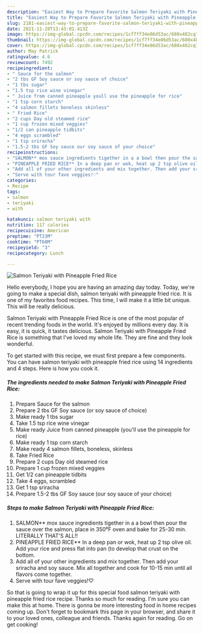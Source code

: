 ```yaml
---
description: "Easiest Way to Prepare Favorite Salmon Teriyaki with Pineapple Fried Rice"
title: "Easiest Way to Prepare Favorite Salmon Teriyaki with Pineapple Fried Rice"
slug: 2181-easiest-way-to-prepare-favorite-salmon-teriyaki-with-pineapple-fried-rice
date: 2021-11-20T13:43:01.413Z
image: https://img-global.cpcdn.com/recipes/1cf7ff34e86d53ac/680x482cq70/salmon-teriyaki-with-pineapple-fried-rice-recipe-main-photo.jpg
thumbnail: https://img-global.cpcdn.com/recipes/1cf7ff34e86d53ac/680x482cq70/salmon-teriyaki-with-pineapple-fried-rice-recipe-main-photo.jpg
cover: https://img-global.cpcdn.com/recipes/1cf7ff34e86d53ac/680x482cq70/salmon-teriyaki-with-pineapple-fried-rice-recipe-main-photo.jpg
author: May Patrick
ratingvalue: 4.6
reviewcount: 7492
recipeingredient:
- " Sauce for the salmon"
- "2 tbs GF Soy sauce or soy sauce of choice"
- "1 tbs sugar"
- "1.5 tsp rice wine vinegar"
- " Juice from canned pineapple youll use the pineapple for rice"
- "1 tsp corn starch"
- "4 salmon fillets boneless skinless"
- " Fried Rice"
- "2 cups Day old steamed rice"
- "1 cup frozen mixed veggies"
- "1/2 can pineapple tidbits"
- "4 eggs scrambled"
- "1 tsp sriracha"
- "1.5-2 tbs GF Soy sauce our soy sauce of your choice"
recipeinstructions:
- "SALMON** mox sauce ingredients tigether in a a bowl then pour the sauce over the salmon, place in 350⁰F oven and bake for 25-30 min. LITERALLY THAT'S ALL!!"
- "PINEAPPLE FRIED RICE** In a deep pan or wok, heat up 2 tsp olive oil. Add your rice and press flat into pan (to develop that crust on the bottom."
- "Add all of your other ingredients and mix together. Then add your sriracha and soy sauce. Mix all together and cook for 10-15 min until all flavors come together."
- "Serve with tour fave veggies!♡"
categories:
- Recipe
tags:
- salmon
- teriyaki
- with

katakunci: salmon teriyaki with 
nutrition: 117 calories
recipecuisine: American
preptime: "PT23M"
cooktime: "PT60M"
recipeyield: "3"
recipecategory: Lunch

---
```



![Salmon Teriyaki with Pineapple Fried Rice](https://img-global.cpcdn.com/recipes/1cf7ff34e86d53ac/680x482cq70/salmon-teriyaki-with-pineapple-fried-rice-recipe-main-photo.jpg)

Hello everybody, I hope you are having an amazing day today. Today, we're going to make a special dish, salmon teriyaki with pineapple fried rice. It is one of my favorites food recipes. This time, I will make it a little bit unique. This will be really delicious.

Salmon Teriyaki with Pineapple Fried Rice is one of the most popular of recent trending foods in the world. It's enjoyed by millions every day. It is easy, it is quick, it tastes delicious. Salmon Teriyaki with Pineapple Fried Rice is something that I've loved my whole life. They are fine and they look wonderful.




To get started with this recipe, we must first prepare a few components. You can have salmon teriyaki with pineapple fried rice using 14 ingredients and 4 steps. Here is how you cook it.

<!--inarticleads1-->

##### The ingredients needed to make Salmon Teriyaki with Pineapple Fried Rice:

1. Prepare  Sauce for the salmon
1. Prepare 2 tbs GF Soy sauce (or soy sauce of choice)
1. Make ready 1 tbs sugar
1. Take 1.5 tsp rice wine vinegar
1. Make ready  Juice from canned pineapple (you'll use the pineapple for rice)
1. Make ready 1 tsp corn starch
1. Make ready 4 salmon fillets, boneless, skinless
1. Take  Fried Rice
1. Prepare 2 cups Day old steamed rice
1. Prepare 1 cup frozen mixed veggies
1. Get 1/2 can pineapple tidbits
1. Take 4 eggs, scrambled
1. Get 1 tsp sriracha
1. Prepare 1.5-2 tbs GF Soy sauce (our soy sauce of your choice)




<!--inarticleads2-->

##### Steps to make Salmon Teriyaki with Pineapple Fried Rice:

1. SALMON** mox sauce ingredients tigether in a a bowl then pour the sauce over the salmon, place in 350⁰F oven and bake for 25-30 min. LITERALLY THAT'S ALL!!
1. PINEAPPLE FRIED RICE** In a deep pan or wok, heat up 2 tsp olive oil. Add your rice and press flat into pan (to develop that crust on the bottom.
1. Add all of your other ingredients and mix together. Then add your sriracha and soy sauce. Mix all together and cook for 10-15 min until all flavors come together.
1. Serve with tour fave veggies!♡




So that is going to wrap it up for this special food salmon teriyaki with pineapple fried rice recipe. Thanks so much for reading. I'm sure you can make this at home. There is gonna be more interesting food in home recipes coming up. Don't forget to bookmark this page in your browser, and share it to your loved ones, colleague and friends. Thanks again for reading. Go on get cooking!
